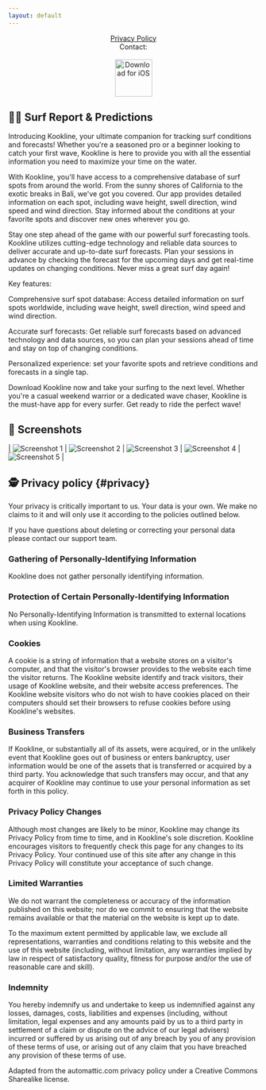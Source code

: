 ```yaml
---
layout: default
---
```

<center>
<a href="#privacy">Privacy Policy</a>
<br />
Contact: <kooklineapp [at] gmail.com>
<br />
<br />
</center>

<center>
 <a href="http://itunes.apple.com/app/6451105330"><img height=75 src="/img/appstore.svg" alt="Download for iOS" /></a>
</center>

## 🏄‍♂️ Surf Report & Predictions

Introducing Kookline, your ultimate companion for tracking surf conditions and forecasts! Whether you're a seasoned pro or a beginner looking to catch your first wave, Kookline is here to provide you with all the essential information you need to maximize your time on the water.

With Kookline, you'll have access to a comprehensive database of surf spots from around the world. From the sunny shores of California to the exotic breaks in Bali, we've got you covered. Our app provides detailed information on each spot, including wave height, swell direction, wind speed and wind direction. Stay informed about the conditions at your favorite spots and discover new ones wherever you go.

Stay one step ahead of the game with our powerful surf forecasting tools. Kookline utilizes cutting-edge technology and reliable data sources to deliver accurate and up-to-date surf forecasts. Plan your sessions in advance by checking the forecast for the upcoming days and get real-time updates on changing conditions. Never miss a great surf day again!

Key features:

Comprehensive surf spot database: Access detailed information on surf spots worldwide, including wave height, swell direction, wind speed and wind direction.

Accurate surf forecasts: Get reliable surf forecasts based on advanced technology and data sources, so you can plan your sessions ahead of time and stay on top of changing conditions.

Personalized experience: set your favorite spots and retrieve conditions and forecasts in a single tap.

Download Kookline now and take your surfing to the next level. Whether you're a casual weekend warrior or a dedicated wave chaser, Kookline is the must-have app for every surfer. Get ready to ride the perfect wave!

## 📱 Screenshots

| ![Screenshot 1](/img/screens/1.png) | ![Screenshot 2](/img/screens/2.png)
| ![Screenshot 3](/img/screens/3.png) | ![Screenshot 4](/img/screens/4.png)
| ![Screenshot 5](/img/screens/5.png) |

## 🕵️ Privacy policy {#privacy}

Your privacy is critically important to us. Your data is your own. We make no claims to it and will only use it according to the policies outlined below.

If you have questions about deleting or correcting your personal data please contact our support team.

### Gathering of Personally-Identifying Information
Kookline does not gather personally identifying information.

### Protection of Certain Personally-Identifying Information
No Personally-Identifying Information is transmitted to external locations when using Kookline.

### Cookies
A cookie is a string of information that a website stores on a visitor's computer, and that the visitor's browser provides to the website each time the visitor returns. The Kookline website identify and track visitors, their usage of Kookline website, and their website access preferences. The Kookline website visitors who do not wish to have cookies placed on their computers should set their browsers to refuse cookies before using Kookline's websites.

### Business Transfers
If Kookline, or substantially all of its assets, were acquired, or in the unlikely event that Kookline goes out of business or enters bankruptcy, user information would be one of the assets that is transferred or acquired by a third party. You acknowledge that such transfers may occur, and that any acquirer of Kookline may continue to use your personal information as set forth in this policy.

### Privacy Policy Changes
Although most changes are likely to be minor, Kookline may change its Privacy Policy from time to time, and in Kookline's sole discretion. Kookline encourages visitors to frequently check this page for any changes to its Privacy Policy. Your continued use of this site after any change in this Privacy Policy will constitute your acceptance of such change.

### Limited Warranties
We do not warrant the completeness or accuracy of the information published on this website; nor do we commit to ensuring that the website remains available or that the material on the website is kept up to date.

To the maximum extent permitted by applicable law, we exclude all representations, warranties and conditions relating to this website and the use of this website (including, without limitation, any warranties implied by law in respect of satisfactory quality, fitness for purpose and/or the use of reasonable care and skill).

### Indemnity
You hereby indemnify us and undertake to keep us indemnified against any losses, damages, costs, liabilities and expenses (including, without limitation, legal expenses and any amounts paid by us to a third party in settlement of a claim or dispute on the advice of our legal advisers) incurred or suffered by us arising out of any breach by you of any provision of these terms of use, or arising out of any claim that you have breached any provision of these terms of use.

Adapted from the automattic.com privacy policy under a Creative Commons Sharealike license.
